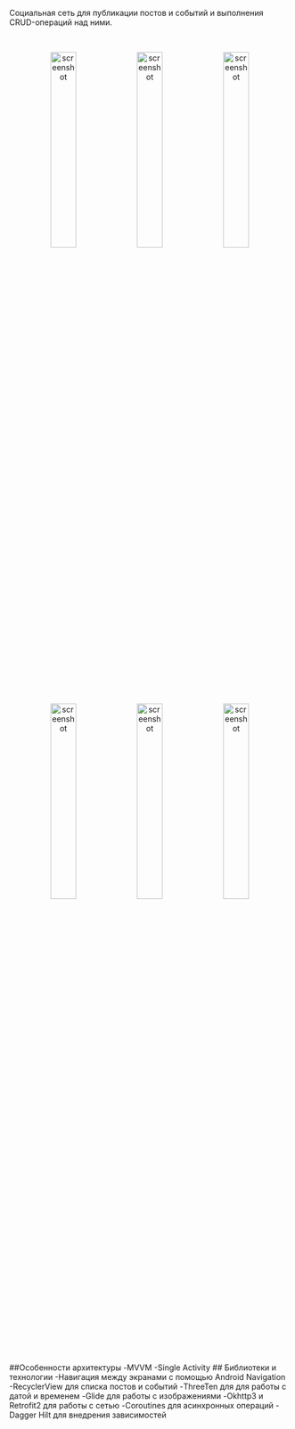 <p> 
Cоциальная сеть для публикации постов и событий и выполнения CRUD-операций над ними. 
</p>

</br>

<p float="left" align="center">
  
<img alt="screenshot" width="30%" src="https://github.com/user-attachments/assets/4c611391-3699-4907-a250-0f8b35e3dcdc"/>
<img alt="screenshot" width="30%" src="https://github.com/user-attachments/assets/e4708851-3e58-40df-b71f-cdd35120e618"/>
<img alt="screenshot" width="30%" src="https://github.com/user-attachments/assets/e9af64e4-485c-417f-9a0f-090188937b69"/>
<img alt="screenshot" width="30%" src="https://github.com/user-attachments/assets/679a83a1-ecfc-4fa0-b8d9-02e65556da32"/>
<img alt="screenshot" width="30%" src="https://github.com/user-attachments/assets/c1e2c00a-0b59-424a-bb07-83018ec8d1e6"/>
<img alt="screenshot" width="30%" src="https://github.com/user-attachments/assets/edd7bbc5-3cb6-4498-bdde-2d7acae956f9"/>
</p>
##Особенности архитектуры
-MVVM
-Single Activity
## Библиотеки и технологии
-Навигация между экранами с помощью Android Navigation
-RecyclerView для списка постов и событий
-ThreeTen для для работы с датой и временем
-Glide для работы с изображениями
-Okhttp3 и Retrofit2 для работы с сетью
-Coroutines для асинхронных операций
-Dagger Hilt для внедрения зависимостей
